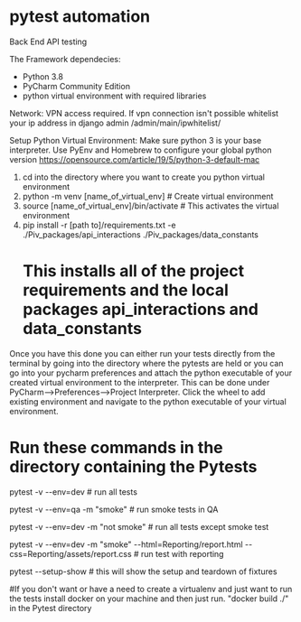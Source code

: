 # pytest automation
Back End API testing

The Framework dependecies: 
  - Python 3.8
  - PyCharm Community Edition
  - python virtual environment with required libraries

Network:
VPN access required. If vpn connection isn't possible whitelist your 
ip address in django admin /admin/main/ipwhitelist/

Setup Python Virtual Environment:
Make sure python 3 is your base interpreter. Use PyEnv and Homebrew to configure your global python version
https://opensource.com/article/19/5/python-3-default-mac

1) cd into the directory where you want to create you python virtual environment
2) python -m venv [name_of_virtual_env]         # Create virtual environment
3) source [name_of_virtual_env]/bin/activate    # This activates the virtual environment
4) pip install -r [path to]/requirements.txt -e ./Piv_packages/api_interactions ./Piv_packages/data_constants
   # This installs all of the project requirements and the local packages api_interactions and data_constants


Once you have this done you can either run your tests directly from the terminal by going into the directory
where the pytests are held or you can go into your pycharm preferences and attach the python executable of your created
virtual environment to the interpreter. This can be done under PyCharm-->Preferences-->Project Interpreter. Click the
wheel to add existing environment and navigate to the python executable of your virtual environment.

# Run these commands in the directory containing the Pytests
pytest -v --env=dev  # run all tests

pytest -v --env=qa  -m "smoke"          # run smoke tests in QA

pytest -v --env=dev  -m "not smoke"     # run all tests except smoke test

pytest -v --env=dev -m "smoke" --html=Reporting/report.html --css=Reporting/assets/report.css # run test with reporting

pytest --setup-show             # this will show the setup and teardown of fixtures

#If you don't want or have a need to create a virtualenv and just want to run the tests
install docker on your machine and then just run. "docker build ./" in the Pytest directory











